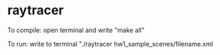 # raytracer

To compile: open terminal and write "make all"

To run: write to terminal "./raytracer hw1_sample_scenes/filename.xml
